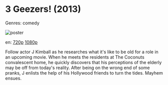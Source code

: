 # 3 Geezers! (2013)

Genres: comedy

![poster](http://image.tmdb.org/t/p/w500/4uswzYm1HO0EVUBFcW1BQ4CDLCL.jpg)

en:
  [720p](magnet:?xt=urn:btih:B07680532103D4D11414B8B58406B44A2D555EAC&tr=udp://glotorrents.pw:6969/announce&tr=udp://tracker.opentrackr.org:1337/announce&tr=udp://torrent.gresille.org:80/announce&tr=udp://tracker.openbittorrent.com:80&tr=udp://tracker.coppersurfer.tk:6969&tr=udp://tracker.leechers-paradise.org:6969&tr=udp://p4p.arenabg.ch:1337&tr=udp://tracker.internetwarriors.net:1337)
  [1080p](magnet:?xt=urn:btih:6F16E39B6074C653C2F497D86535161538D51B9D&tr=udp://glotorrents.pw:6969/announce&tr=udp://tracker.opentrackr.org:1337/announce&tr=udp://torrent.gresille.org:80/announce&tr=udp://tracker.openbittorrent.com:80&tr=udp://tracker.coppersurfer.tk:6969&tr=udp://tracker.leechers-paradise.org:6969&tr=udp://p4p.arenabg.ch:1337&tr=udp://tracker.internetwarriors.net:1337)
  


Follow actor J Kimball as he researches what it's like to be old for a role in an upcoming movie. When he meets the residents at The Coconuts convalescent home, he quickly discovers that his perceptions of the elderly may be off from today's reality. After being on the wrong end of some pranks, J enlists the help of his Hollywood friends to turn the tides. Mayhem ensues.